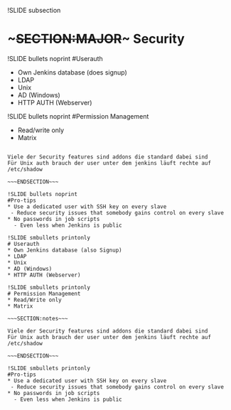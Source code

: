 !SLIDE subsection
# ~~~SECTION:MAJOR~~~ Security

!SLIDE bullets noprint
#Userauth
* Own Jenkins database (does signup)
* LDAP
* Unix
* AD (Windows)
* HTTP AUTH (Webserver)

!SLIDE bullets noprint
#Permission Management
* Read/write only
* Matrix

~~~SECTION:notes~~~

Viele der Security features sind addons die standard dabei sind
Für Unix auth brauch der user unter dem jenkins läuft rechte auf /etc/shadow

~~~ENDSECTION~~~

!SLIDE bullets noprint
#Pro-tips
* Use a dedicated user with SSH key on every slave
 - Reduce security issues that somebody gains control on every slave
* No passwords in job scripts
  - Even less when Jenkins is public

!SLIDE smbullets printonly
# Userauth
* Own Jenkins database (also Signup)
* LDAP
* Unix
* AD (Windows)
* HTTP AUTH (Webserver)

!SLIDE smbullets printonly
# Permission Management
* Read/Write only
* Matrix

~~~SECTION:notes~~~

Viele der Security features sind addons die standard dabei sind
Für Unix auth brauch der user unter dem jenkins läuft rechte auf /etc/shadow

~~~ENDSECTION~~~

!SLIDE smbullets printonly
#Pro-tips
* Use a dedicated user with SSH key on every slave
 - Reduce security issues that somebody gains control on every slave
* No passwords in job scripts
  - Even less when Jenkins is public
